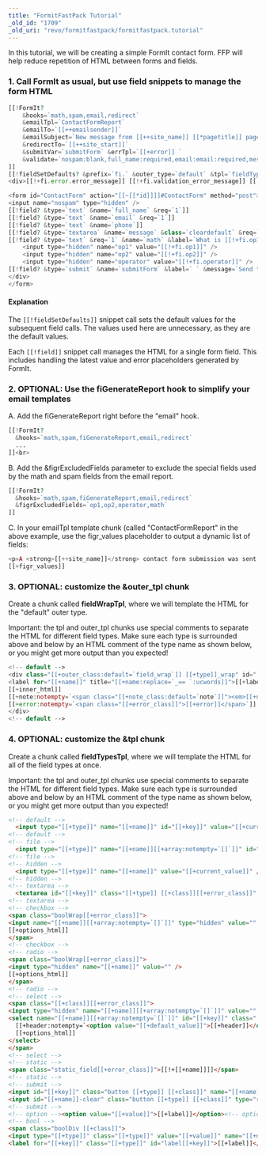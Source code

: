 ```yaml
---
title: "FormitFastPack Tutorial"
_old_id: "1709"
_old_uri: "revo/formitfastpack/formitfastpack.tutorial"
---
```


 In this tutorial, we will be creating a simple FormIt contact form. FFP will help reduce repetition of HTML between forms and fields.

### 1. Call FormIt as usual, but use **field** snippets to manage the form HTML

``` php
[[!FormIt?
    &hooks=`math,spam,email,redirect`
    &emailTpl=`ContactFormReport`
    &emailTo=`[[++emailsender]]`
    &emailSubject=`New message from [[++site_name]] [[*pagetitle]] page.`
    &redirectTo=`[[++site_start]]`
    &submitVar=`submitForm` &errTpl=`[[+error]] `
    &validate=`nospam:blank,full_name:required,email:email:required,message:required`
]]
[[!fieldSetDefaults? &prefix=`fi.` &outer_type=`default` &tpl=`fieldTypesTpl` &outer_tpl=`fieldWrapTpl`]]
<div>[[!+fi.error.error_message]] [[!+fi.validation_error_message]] [[!+fi.error.recaptcha]]</div>

<form id="ContactForm" action="[[~[[*id]]]]#ContactForm" method="post"><div>
<input name="nospam" type="hidden" />
[[!field? &type=`text` &name=`full_name` &req=`1`]]
[[!field? &type=`text` &name=`email` &req=`1`]]
[[!field? &type=`text` &name=`phone`]]
[[!field? &type=`textarea` &name=`message` &class=`cleardefault` &req=`1`]]
[[!field? &type=`text` &req=`1` &name=`math` &label=`What is [[!+fi.op1]] [[!+fi.operator]] [[!+fi.op2]]?`]]
    <input type="hidden" name="op1" value="[[!+fi.op1]]" />
    <input type="hidden" name="op2" value="[[!+fi.op2]]" />
    <input type="hidden" name="operator" value="[[!+fi.operator]]" />
[[!field? &type=`submit` &name=`submitForm` &label=` ` &message=`Send this Message!`]]
</div>
</form>
```

#### Explanation

 The `[[!fieldSetDefaults]]` snippet call sets the default values for the subsequent field calls. The values used here are unnecessary, as they are the default values.

 Each `[[!field]]` snippet call manages the HTML for a single form field. This includes handling the latest value and error placeholders generated by FormIt.

### 2. OPTIONAL: Use the fiGenerateReport hook to simplify your email templates

 A. Add the fiGenerateReport right before the "email" hook.

``` php
[[!FormIt?
  &hooks=`math,spam,fiGenerateReport,email,redirect`
  ...
]]<br>
```

 B. Add the &figrExcludedFields parameter to exclude the special fields used by the math and spam fields from the email report.

``` php
[[!FormIt?
  &hooks=`math,spam,fiGenerateReport,email,redirect`
  &figrExcludedFields=`op1,op2,operator,math`
]]
```

 C. In your emailTpl template chunk (called "ContactFormReport" in the above example, use the figr\_values placeholder to output a dynamic list of fields:

``` php
<p>A <strong>[[++site_name]]</strong> contact form submission was sent from the <strong>[[*pagetitle]]</strong> page:</p>
[[+figr_values]]
```

### 3. OPTIONAL: customize the &outer\_tpl chunk

 Create a chunk called **fieldWrapTpl**, where we will template the HTML for the "default" outer type.

 Important: the tpl and outer\_tpl chunks use special comments to separate the HTML for different field types. Make sure each type is surrounded above and below by an HTML comment of the type name as shown below, or you might get more output than you expected!

``` php
<!-- default -->
<div class="[[+outer_class:default=`field_wrap`]] [[+type]]_wrap" id="[[+name]]_wrap">
<label for="[[+name]]" title="[[+name:replace=`_== `:ucwords]]">[[+label:default=`[[+name:replace=`_== `:ucwords]]`]][[+req:notempty=` *`]]</label>
[[+inner_html]]
[[+note:notempty=`<span class="[[+note_class:default=`note`]]"><em>[[+note]]</em></span>`]]
[[+error:notempty=`<span class="[[+error_class]]">[[+error]]</span>`]]
</div>
<!-- default -->
```

### 4. OPTIONAL: customize the &tpl chunk

 Create a chunk called **fieldTypesTpl**, where we will template the HTML for all of the field types at once.

 Important: the tpl and outer\_tpl chunks use special comments to separate the HTML for different field types. Make sure each type is surrounded above and below by an HTML comment of the type name as shown below, or you might get more output than you expected!

``` html
<!-- default -->
  <input type="[[+type]]" name="[[+name]]" id="[[+key]]" value="[[+current_value]]" class="[[+type]] [[+class]][[+error_class]]" size="[[+size:default=`40`]]" />
<!-- default -->
<!-- file -->
  <input type="[[+type]]" name="[[+name]][[+array:notempty=`[]`]]" id="[[+key]]" class="[[+type]] [[+class]][[+error_class]]" />
<!-- file -->
<!-- hidden -->
  <input type="[[+type]]" name="[[+name]]" value="[[+current_value]]" />
<!-- hidden -->
<!-- textarea -->
  <textarea id="[[+key]]" class="[[+type]] [[+class]][[+error_class]]" name="[[+name]]">[[+current_value]]</textarea>
<!-- textarea -->
<!-- checkbox -->
<span class="boolWrap[[+error_class]]">
<input name="[[+name]][[+array:notempty=`[]`]]" type="hidden" value="" />
[[+options_html]]
</span>
<!-- checkbox -->
<!-- radio -->
<span class="boolWrap[[+error_class]]">
<input type="hidden" name="[[+name]]" value="" />
[[+options_html]]
</span>
<!-- radio -->
<!-- select -->
<span class="[[+class]][[+error_class]]">
<input type="hidden" name="[[+name]][[+array:notempty=`[]`]]" value="" />
<select name="[[+name]][[+array:notempty=`[]`]]" id="[[+key]]" class="[[+class]]"[[+multiple:notempty=` multiple="multiple"`]][[+title:notempty=` title="[[+title]]"`]]>
  [[+header:notempty=`<option value="[[+default_value]]">[[+header]]</option>`]]
  [[+options_html]]
</select>
</span>
<!-- select -->
<!-- static -->
<span class="static_field[[+error_class]]">[[!+[[+name]]]]</span>
<!-- static -->
<!-- submit -->
<input id="[[+key]]" class="button [[+type]] [[+class]]" name="[[+name]]" type="[[+type]]" value="[[+message:default=`Submit`]]" />
<input id="[[+name]]-clear" class="button [[+type]] [[+class]]" type="reset" value="[[+clear_message:default=`Clear Form`]]" />
<!-- submit -->
<!-- option --><option value="[[+value]]">[[+label]]</option><!-- option -->
<!-- bool -->
<span class="boolDiv [[+class]]">
<input type="[[+type]]" class="[[+type]]" value="[[+value]]" name="[[+name]][[+array:notempty=`[]`]]" id="[[+key]]"  />
<label for="[[+key]]" class="[[+type]]" id="label[[+key]]">[[+label]]</label></span><!-- bool -->
```
